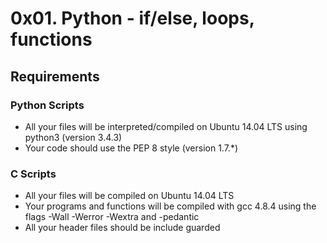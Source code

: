 # 0x01. Python - if/else, loops, functions

## Requirements

### Python Scripts

* All your files will be interpreted/compiled on Ubuntu 14.04 LTS using python3 (version 3.4.3)
* Your code should use the PEP 8 style (version 1.7.\*)

### C Scripts

* All your files will be compiled on Ubuntu 14.04 LTS
* Your programs and functions will be compiled with gcc 4.8.4 using the flags -Wall -Werror -Wextra and -pedantic
* All your header files should be include guarded
